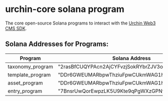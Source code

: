# urchin-core solana program

The core open-source Solana programs to interact with the [Urchin Web3 CMS SDK](https://www.npmjs.com/package/urchin-web3-cms).

## Solana Addresses for Programs:
| Program | Solana Address |
| ------------- | ------------- |
| taxonomy_program  | "2rasBfCUQYPAcn2AjCYFvzjSokRYbrZJV3oeu2W696nB"  |
| template_program  | "DDr6GWEUMARbpwThziuFpwCUkmWAG1htNyQpfdwZJf2G"  |
| asset_program  | "DDr6GWEUMARbpwThziuFpwCUkmWAG1htNyQpfdwZJf2G"  |
| entry_program  | "7BnsrUwQorEwpzLK5U9Kte9qPgWXzGPNyKBJJXdDEPHW"  |
